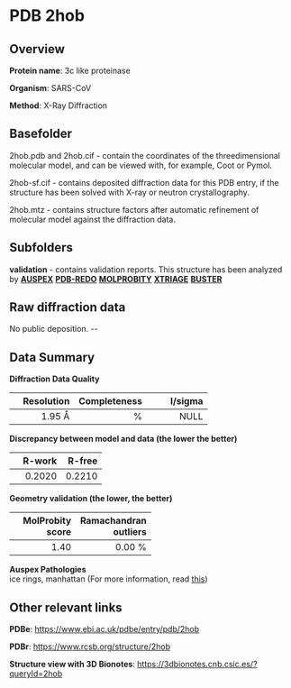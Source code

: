 # PDB 2hob

## Overview

**Protein name**: 3c like proteinase

**Organism**: SARS-CoV

**Method**: X-Ray Diffraction

## Basefolder

2hob.pdb and 2hob.cif - contain the coordinates of the threedimensional molecular model, and can be viewed with, for example, Coot or Pymol.

2hob-sf.cif - contains deposited diffraction data for this PDB entry, if the structure has been solved with X-ray or neutron crystallography.

2hob.mtz - contains structure factors after automatic refinement of molecular model against the diffraction data.

## Subfolders





**validation** - contains validation reports. This structure has been analyzed by [**AUSPEX**](https://github.com/thorn-lab/coronavirus_structural_task_force/tree/master/pdb/3c_like_proteinase/SARS-CoV/2hob/validation/auspex) [**PDB-REDO**](https://github.com/thorn-lab/coronavirus_structural_task_force/tree/master/pdb/3c_like_proteinase/SARS-CoV/2hob/validation/pdb-redo) [**MOLPROBITY**](https://github.com/thorn-lab/coronavirus_structural_task_force/tree/master/pdb/3c_like_proteinase/SARS-CoV/2hob/validation/molprobity) [**XTRIAGE**](https://github.com/thorn-lab/coronavirus_structural_task_force/blob/master/pdb/3c_like_proteinase/SARS-CoV/2hob/validation/Xtriage_output.log) [**BUSTER**](https://www.globalphasing.com/buster/wiki/index.cgi?Covid19Pdb2HOB)

## Raw diffraction data

No public deposition. --<br> 

## Data Summary
**Diffraction Data Quality**

|   | Resolution | Completeness| I/sigma |
|---|-------------:|----------------:|--------------:|
|   |1.95 Å|      %|<img width=50/>NULL |

**Discrepancy between model and data (the lower the better)**

|   | **R-work**| **R-free**   
|---|-------------:|----------------:|           
||  0.2020|  0.2210|

**Geometry validation (the lower, the better)**

|   |**MolProbity<br>score**| **Ramachandran<br>outliers** 
|---|-------------:|----------------:|
||  1.40|  0.00 %|

**Auspex Pathologies**<br> ice rings, manhattan (For more information, read [this](https://github.com/thorn-lab/coronavirus_structural_task_force/blob/master/pdb/3c_like_proteinase/SARS-CoV/2hob/validation/auspex/2hob_auspex_comments.txt))

 



## Other relevant links 
**PDBe**:  https://www.ebi.ac.uk/pdbe/entry/pdb/2hob
 
**PDBr**: https://www.rcsb.org/structure/2hob 

**Structure view with 3D Bionotes**: https://3dbionotes.cnb.csic.es/?queryId=2hob

